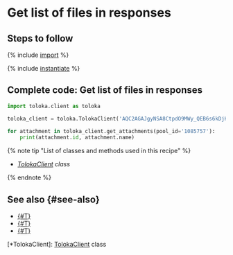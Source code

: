 # Get list of files in responses

## Steps to follow

{% include [import](../_includes/recipes/import.md) %}

{% include [instantiate](../_includes/recipes/instantiate.md) %}

## Complete code: Get list of files in responses

```python
import toloka.client as toloka

toloka_client = toloka.TolokaClient('AQC2AGAJgyNSA8CtpdO9MWy_QEB6s6kDjHUoElE', 'PRODUCTION')

for attachment in toloka_client.get_attachments(pool_id='1085757'):
    print(attachment.id, attachment.name)
```

{% note tip "List of classes and methods used in this recipe" %}

- _[TolokaClient](../reference/toloka.client.TolokaClient.md) class_

{% endnote %}

## See also {#see-also}

- [{#T}](../../guide/concepts/overview.md)
- [{#T}](./learn-basics.md)
- [{#T}](./use-cases.md)

[*TolokaClient]: [TolokaClient](../reference/toloka.client.TolokaClient.md) class